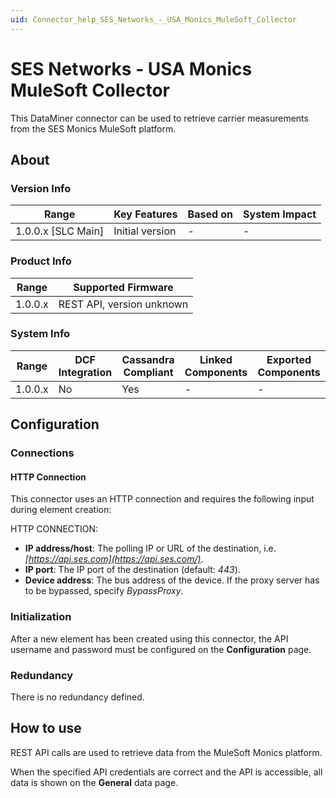 ```yaml
---
uid: Connector_help_SES_Networks_-_USA_Monics_MuleSoft_Collector
---
```


# SES Networks - USA Monics MuleSoft Collector

This DataMiner connector can be used to retrieve carrier measurements from the SES Monics MuleSoft platform.

## About

### Version Info

| Range                | Key Features     | Based on     | System Impact     |
|----------------------|------------------|--------------|-------------------|
| 1.0.0.x [SLC Main]   | Initial version  | -            | -                 |

### Product Info

| Range     | Supported Firmware        |
|-----------|---------------------------|
| 1.0.0.x   | REST API, version unknown |

### System Info

| Range     | DCF Integration     | Cassandra Compliant     | Linked Components     | Exported Components     |
|-----------|---------------------|-------------------------|-----------------------|-------------------------|
| 1.0.0.x   | No                  | Yes                     | -                     | -                       |

## Configuration

### Connections

#### HTTP Connection

This connector uses an HTTP connection and requires the following input during element creation:

HTTP CONNECTION:

- **IP address/host**: The polling IP or URL of the destination, i.e. *[https://api.ses.com](https://api.ses.com/)*.
- **IP port**: The IP port of the destination (default: *443*).
- **Device address**: The bus address of the device. If the proxy server has to be bypassed, specify *BypassProxy*.

### Initialization

After a new element has been created using this connector, the API username and password must be configured on the **Configuration** page.

### Redundancy

There is no redundancy defined.

## How to use

REST API calls are used to retrieve data from the MuleSoft Monics platform.

When the specified API credentials are correct and the API is accessible, all data is shown on the **General** data page.
